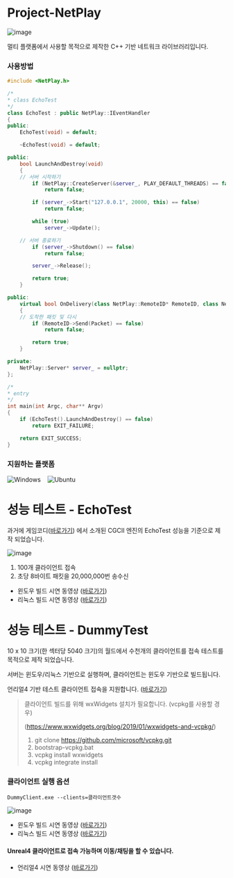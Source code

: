 # Project-NetPlay

![image](https://user-images.githubusercontent.com/8158795/110476839-cabba400-8125-11eb-9b0b-4d1c44b15d72.png)

멀티 플랫폼에서 사용할 목적으로 제작한 C++ 기반 네트워크 라이브러리입니다. 

### 사용방법
```cpp
#include <NetPlay.h>

/*
* class EchoTest
*/
class EchoTest : public NetPlay::IEventHandler
{
public:
	EchoTest(void) = default;

	~EchoTest(void) = default;

public:
	bool LaunchAndDestroy(void)
	{
    // 서버 시작하기
		if (NetPlay::CreateServer(&server_, PLAY_DEFAULT_THREADS) == false)
			return false;

		if (server_->Start("127.0.0.1", 20000, this) == false)
			return false;

		while (true)
			server_->Update();

    // 서버 종료하기
		if (server_->Shutdown() == false)
			return false;

		server_->Release();

		return true;
	}

public:
	virtual bool OnDelivery(class NetPlay::RemoteID* RemoteID, class NetPlay::Packet* Packet, void* UserData) override
	{
    // 도착한 패킷 및 다시 
		if (RemoteID->Send(Packet) == false)
			return false;

		return true;
	}

private:
	NetPlay::Server* server_ = nullptr;
};

/*
* entry
*/
int main(int Argc, char** Argv)
{
	if (EchoTest().LaunchAndDestroy() == false)
		return EXIT_FAILURE;

	return EXIT_SUCCESS;
}
```

### 지원하는 플랫폼

![Windows](https://img.shields.io/static/v1?label=windows&message=10&color=brightgreen)&nbsp;&nbsp;&nbsp;
![Ubuntu](https://img.shields.io/static/v1?label=ubuntu&message=18.04.5_LTS&color=brightgreen)

# 성능 테스트 - EchoTest

과거에 게임코디([바로가기](http://1st.gamecodi.com/board/zboard.php?id=GAMECODI_Talkdev&page=3&page_num=40&select_arrange=hit&desc=&sn=off&ss=on&sc=on&keyword=&category=&no=872)) 에서 소개된 CGCII 엔진의 EchoTest 성능을 기준으로 제작 되었습니다.

![image](https://user-images.githubusercontent.com/8158795/110477123-21c17900-8126-11eb-9848-f1a796366c03.png)

1. 100개 클라이언트 접속
2. 초당 8바이트 패킷을 20,000,000번 송수신

- 윈도우 빌드 시연 동영상 ([바로가기](https://www.youtube.com/watch?v=GfNdWTIxvSs))
- 리눅스 빌드 시연 동영상 ([바로가기](https://www.youtube.com/watch?v=lVzvF_djYkU))


# 성능 테스트 - DummyTest

10 x 10 크기(한 섹터당 5040 크기)의 월드에서 수천개의 클라이언트를 접속 테스트를 목적으로 제작 되었습니다.

서버는 윈도우/리눅스 기반으로 실행하며, 클라이언트는 윈도우 기반으로 빌드됩니다.

언리얼4 기반 테스트 클라이언트 접속을 지원합니다. ([바로가기](https://github.com/woodgh/Portfolio-GameClient))

> 클라이언트 빌드를 위해 wxWidgets 설치가 필요합니다. (vcpkg를 사용할 경우)
> 
> (https://www.wxwidgets.org/blog/2019/01/wxwidgets-and-vcpkg/)
> 1. git clone https://github.com/microsoft/vcpkg.git
> 2. bootstrap-vcpkg.bat
> 3. vcpkg install wxwidgets
> 4. vcpkg integrate install

### 클라이언트 실행 옵션

```shell
DummyClient.exe --clients=클라이언트갯수
```

![image](https://user-images.githubusercontent.com/8158795/112939410-63ae6f80-9166-11eb-9380-4ef0666c3ffa.png)

- 윈도우 빌드 시연 동영상 ([바로가기](https://www.youtube.com/watch?v=KnV-PIh-gkU))
- 리눅스 빌드 시연 동영상 ([바로가기](https://www.youtube.com/watch?v=5rRfWRcgYBA))

#### Unreal4 클라이언트로 접속 가능하며 이동/채팅을 할 수 있습니다.
- 언리얼4 시연 동영상 ([바로가기](https://www.youtube.com/watch?v=eIysjKEEAmg))
